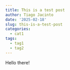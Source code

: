 ```yaml
---
title: This is a test post
author: Tiago Jacinto
date: '2025-02-18'
slug: this-is-a-test-post
categories:
  - cat1
tags:
  - tag1
  - tag2
---
```

Hello there!
